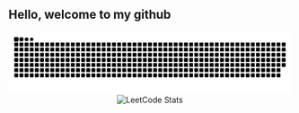 ## Hello, welcome to my github
<div align="center">
<picture style="align: center;">
  <source media="(prefers-color-scheme: dark)" srcset="https://raw.githubusercontent.com/HvGaur/HvGaur/output/github-contribution-grid-snake-dark.svg">
  <source media="(prefers-color-scheme: light)" srcset="https://raw.githubusercontent.com/HvGaur/HvGaur/output/github-contribution-grid-snake.svg">
  <img alt="github contribution grid snake animation" src="https://raw.githubusercontent.com/platane/platane/output/github-contribution-grid-snake.svg">
</picture>
</div>


<div align="center">
  <img src="https://leetcard.jacoblin.cool/vxrdhxn?theme=dark&font=Courier%20Prime&ext=activity" alt="LeetCode Stats" style="width: 30vw;"/>
</div>
